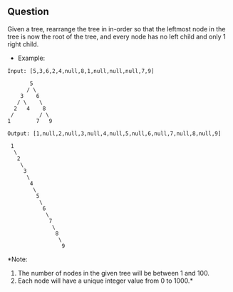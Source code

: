 ## Question
Given a tree, rearrange the tree in in-order so that the leftmost node in the tree is now the root of the tree, and every node has no left child and only 1 right child.

- Example:
```
Input: [5,3,6,2,4,null,8,1,null,null,null,7,9]

       5
      / \
    3    6
   / \    \
  2   4    8
 /        / \ 
1        7   9

Output: [1,null,2,null,3,null,4,null,5,null,6,null,7,null,8,null,9]

 1
  \
   2
    \
     3
      \
       4
        \
         5
          \
           6
            \
             7
              \
               8
                \
                 9  
```

*Note: 
1. The number of nodes in the given tree will be between 1 and 100.
2. Each node will have a unique integer value from 0 to 1000.*

